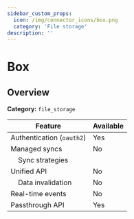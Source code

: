 ```yaml
---
sidebar_custom_props:
  icon: /img/connector_icons/box.png
  category: 'File storage'
description: ''
---
```


# Box

## Overview

**Category:** `file_storage`

| Feature                              | Available |
| ------------------------------------ | --------- |
| Authentication (`oauth2`)            | Yes       |
| Managed syncs                        | No        |
| &nbsp;&nbsp;&nbsp; Sync strategies   |           |
| Unified API                          | No        |
| &nbsp;&nbsp;&nbsp; Data invalidation | No        |
| Real-time events                     | No        |
| Passthrough API                      | Yes       |
